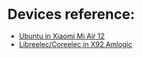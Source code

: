 # Devices reference:

- [Ubuntu in Xiaomi Mi Air 12](Xiaomi_Mi_Air_12)
- [Libreelec/Coreelec in X92 Amlogic](X92_Amlogic_S912)